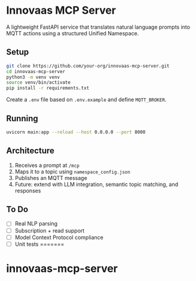 # Innovaas MCP Server

A lightweight FastAPI service that translates natural language prompts into MQTT actions using a structured Unified Namespace.

## Setup

```bash
git clone https://github.com/your-org/innovaas-mcp-server.git
cd innovaas-mcp-server
python3 -m venv venv
source venv/bin/activate
pip install -r requirements.txt
```

Create a `.env` file based on `.env.example` and define `MQTT_BROKER`.

## Running

```bash
uvicorn main:app --reload --host 0.0.0.0 --port 8000
```

## Architecture

1. Receives a prompt at `/mcp`
2. Maps it to a topic using `namespace_config.json`
3. Publishes an MQTT message
4. Future: extend with LLM integration, semantic topic matching, and responses

## To Do

- [ ] Real NLP parsing
- [ ] Subscription + read support
- [ ] Model Context Protocol compliance
- [ ] Unit tests
=======
# innovaas-mcp-server
